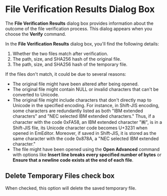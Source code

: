 # File Verification Results Dialog Box

The **File Verification Results** dialog box provides information about the outcome of the file verification process. This dialog appears when you choose the **Verify** command.

In the **File Verification Results** dialog box, you'll find the following details:

1. Whether the two files match after verification.
2. The path, size, and SHA256 hash of the original file.
3. The path, size, and SHA256 hash of the temporary file.

If the files don't match, it could be due to several reasons:

- The original file might have been altered after being opened.
- The original file might contain NULL or invalid characters that can't be converted to Unicode.
- The original file might include characters that don't directly map to Unicode in the specified encoding. For instance, in Shift-JIS encoding, some characters are redundantly listed as both "IBM extended characters" and "NEC selected IBM extended characters." Thus, if a character with the code 0xFA58, an IBM extended character "㈱", is in a Shift-JIS file, its Unicode character code becomes U+3231 when opened in EmEditor. Moreover, if saved in Shift-JIS, it is stored as the same character with the code 0x878A, a "NEC selected IBM extended character."
- The file might have been opened using the **Open Advanced** command with options like **Insert line breaks every specified number of bytes** or **Ensure that a newline code exists at the end of each file**.

## Delete Temporary Files check box

When checked, this option will delete the saved temporary file.
